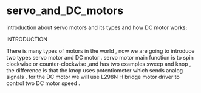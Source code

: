 # servo_and_DC_motors
introduction about servo motors and its types and how DC motor works;

INTRODUCTION


There is many types of motors in the world , now we are going to introduce two types servo motor and DC motor . servo motor main function is to spin clockwise or counter-clockwise ,and has two examples sweep and knop , the difference is that the knop uses potentiometer which sends analog signals . for the DC motor we will use L298N H bridge motor driver to control two DC motor speed .

